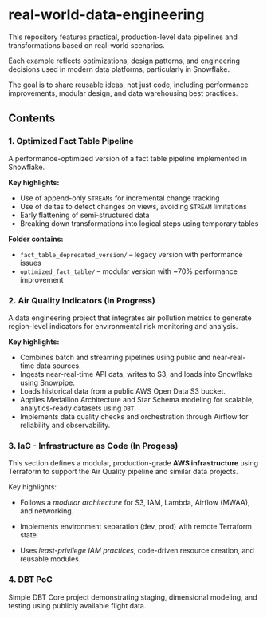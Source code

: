# real-world-data-engineering

This repository features practical, production-level data pipelines and transformations based on real-world scenarios.  

Each example reflects optimizations, design patterns, and engineering decisions used in modern data platforms, particularly in Snowflake.

The goal is to share reusable ideas, not just code, including performance improvements, modular design, and data warehousing best practices.

## Contents

### 1. Optimized Fact Table Pipeline
A performance-optimized version of a fact table pipeline implemented in Snowflake.

**Key highlights:**
- Use of append-only `STREAMs` for incremental change tracking
- Use of deltas to detect changes on views, avoiding `STREAM` limitations
- Early flattening of semi-structured data
- Breaking down transformations into logical steps using temporary tables

**Folder contains:**
- `fact_table_deprecated_version/` – legacy version with performance issues
- `optimized_fact_table/` – modular version with ~70% performance improvement

### 2. Air Quality Indicators (In Progress)
A data engineering project that integrates air pollution metrics to generate region-level indicators for environmental risk monitoring and analysis.

**Key highlights:**
- Combines batch and streaming pipelines using public and near-real-time data sources.
- Ingests near-real-time API data, writes to S3, and loads into Snowflake using Snowpipe.
- Loads historical data from a public AWS Open Data S3 bucket.
- Applies Medallion Architecture and Star Schema modeling for scalable, analytics-ready datasets using `DBT`.
- Implements data quality checks and orchestration through Airflow for reliability and observability.

### 3. IaC - Infrastructure as Code (In Progess)
This section defines a modular, production-grade **AWS infrastructure** using Terraform to support the Air Quality pipeline and similar data projects.

Key highlights:

- Follows a *modular architecture* for S3, IAM, Lambda, Airflow (MWAA), and networking.

- Implements environment separation (dev, prod) with remote Terraform state.

- Uses *least-privilege IAM practices*, code-driven resource creation, and reusable modules.

### 4. DBT PoC 
Simple DBT Core project demonstrating staging, dimensional modeling, and testing using publicly available flight data.